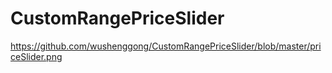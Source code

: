 # CustomRangePriceSlider

https://github.com/wushenggong/CustomRangePriceSlider/blob/master/priceSlider.png
